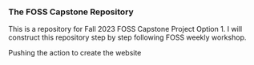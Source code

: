 ### The FOSS Capstone Repository

This is a repository for Fall 2023 FOSS Capstone Project Option 1. I will construct this repository step by step following FOSS weekly workshop.

Pushing the action to create the website
